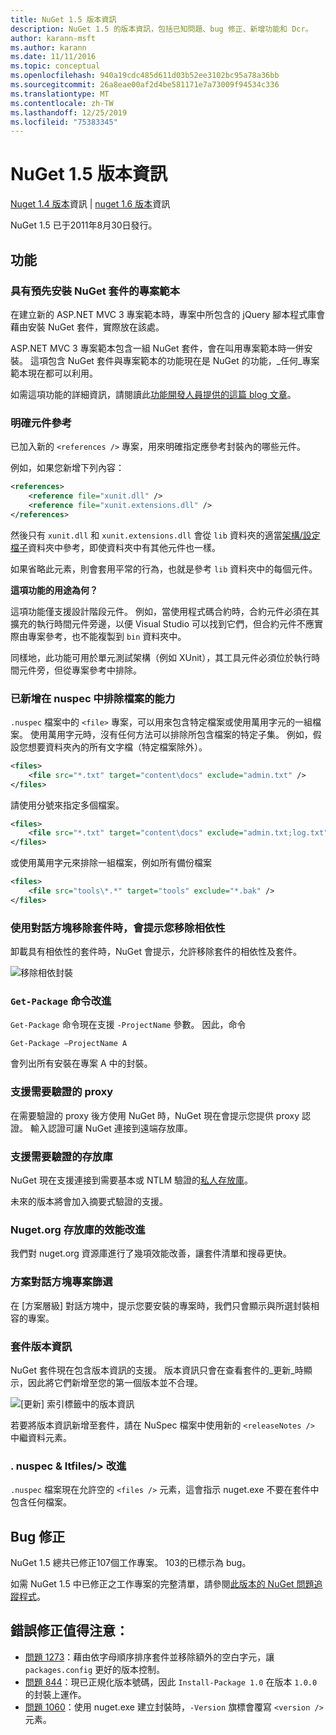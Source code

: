 ```yaml
---
title: NuGet 1.5 版本資訊
description: NuGet 1.5 的版本資訊，包括已知問題、bug 修正、新增功能和 Dcr。
author: karann-msft
ms.author: karann
ms.date: 11/11/2016
ms.topic: conceptual
ms.openlocfilehash: 940a19cdc485d611d03b52ee3102bc95a78a36bb
ms.sourcegitcommit: 26a8eae00af2d4be581171e7a73009f94534c336
ms.translationtype: MT
ms.contentlocale: zh-TW
ms.lasthandoff: 12/25/2019
ms.locfileid: "75383345"
---
```

# <a name="nuget-15-release-notes"></a>NuGet 1.5 版本資訊

[Nuget 1.4 版本](../release-notes/nuget-1.4.md)資訊 | [nuget 1.6 版本](../release-notes/nuget-1.6.md)資訊

NuGet 1.5 已于2011年8月30日發行。

## <a name="features"></a>功能

### <a name="project-templates-with-preinstalled-nuget-packages"></a>具有預先安裝 NuGet 套件的專案範本
在建立新的 ASP.NET MVC 3 專案範本時，專案中所包含的 jQuery 腳本程式庫會藉由安裝 NuGet 套件，實際放在該處。

ASP.NET MVC 3 專案範本包含一組 NuGet 套件，會在叫用專案範本時一併安裝。 這項包含 NuGet 套件與專案範本的功能現在是 NuGet 的功能，_任何_專案範本現在都可以利用。

如需這項功能的詳細資訊，請閱讀此[功能開發人員提供的這篇 blog 文章](https://blogs.msdn.com/b/marcinon/archive/2011/07/08/project-templates-and-preinstalled-nuget-packages.aspx)。

### <a name="explicit-assembly-references"></a>明確元件參考

已加入新的 `<references />` 專案，用來明確指定應參考封裝內的哪些元件。

例如，如果您新增下列內容：

```xml
<references>
    <reference file="xunit.dll" />
    <reference file="xunit.extensions.dll" />
</references>
```

然後只有 `xunit.dll` 和 `xunit.extensions.dll` 會從 `lib` 資料夾的適當[架構/設定檔子](../reference/nuspec.md#explicit-assembly-references)資料夾中參考，即使資料夾中有其他元件也一樣。

如果省略此元素，則會套用平常的行為，也就是參考 `lib` 資料夾中的每個元件。

__這項功能的用途為何？__

這項功能僅支援設計階段元件。 例如，當使用程式碼合約時，合約元件必須在其擴充的執行時間元件旁邊，以便 Visual Studio 可以找到它們，但合約元件不應實際由專案參考，也不能複製到 `bin` 資料夾中。

同樣地，此功能可用於單元測試架構（例如 XUnit），其工具元件必須位於執行時間元件旁，但從專案參考中排除。

### <a name="added-ability-to-exclude-files-in-the-nuspec"></a>已新增在 nuspec 中排除檔案的能力
`.nuspec` 檔案中的 `<file>` 專案，可以用來包含特定檔案或使用萬用字元的一組檔案。 使用萬用字元時，沒有任何方法可以排除所包含檔案的特定子集。 例如，假設您想要資料夾內的所有文字檔（特定檔案除外）。

```xml
<files>
    <file src="*.txt" target="content\docs" exclude="admin.txt" />
</files>
```

請使用分號來指定多個檔案。

```xml
<files>
    <file src="*.txt" target="content\docs" exclude="admin.txt;log.txt" />
</files>
```

或使用萬用字元來排除一組檔案，例如所有備份檔案

```xml
<files>
    <file src="tools\*.*" target="tools" exclude="*.bak" />
</files>
```

### <a name="removing-packages-using-the-dialog-prompts-to-remove-dependencies"></a>使用對話方塊移除套件時，會提示您移除相依性
卸載具有相依性的套件時，NuGet 會提示，允許移除套件的相依性及套件。

![移除相依封裝](./media/remove-dependent-packages.png)


### <a name="get-package-command-improvement"></a>`Get-Package` 命令改進
`Get-Package` 命令現在支援 `-ProjectName` 參數。 因此，命令

    Get-Package –ProjectName A

會列出所有安裝在專案 A 中的封裝。

### <a name="support-for-proxies-that-require-authentication"></a>支援需要驗證的 proxy
在需要驗證的 proxy 後方使用 NuGet 時，NuGet 現在會提示您提供 proxy 認證。 輸入認證可讓 NuGet 連接到遠端存放庫。

### <a name="support-for-repositories-that-require-authentication"></a>支援需要驗證的存放庫
NuGet 現在支援連接到需要基本或 NTLM 驗證的[私人存放庫](../hosting-packages/local-feeds.md)。

未來的版本將會加入摘要式驗證的支援。

### <a name="performance-improvements-to-the-nugetorg-repository"></a>Nuget.org 存放庫的效能改進
我們對 nuget.org 資源庫進行了幾項效能改善，讓套件清單和搜尋更快。

### <a name="solution-dialog-project-filtering"></a>方案對話方塊專案篩選
在 [方案層級] 對話方塊中，提示您要安裝的專案時，我們只會顯示與所選封裝相容的專案。

### <a name="package-release-notes"></a>套件版本資訊
NuGet 套件現在包含版本資訊的支援。 版本資訊只會在查看套件的_更新_時顯示，因此將它們新增至您的第一個版本並不合理。

![[更新] 索引標籤中的版本資訊](./media/manage-nuget-packages-release-notes.png)

若要將版本資訊新增至套件，請在 NuSpec 檔案中使用新的 `<releaseNotes />` 中繼資料元素。

### <a name="nuspec-ltfiles-gt-improvement"></a>. nuspec & ltfiles/&gt; 改進
`.nuspec` 檔案現在允許空的 `<files />` 元素，這會指示 nuget.exe 不要在套件中包含任何檔案。

## <a name="bug-fixes"></a>Bug 修正
NuGet 1.5 總共已修正107個工作專案。 103的已標示為 bug。

如需 NuGet 1.5 中已修正之工作專案的完整清單，請參閱[此版本的 NuGet 問題追蹤程式](http://nuget.codeplex.com/workitem/list/advanced?keyword=&status=All&type=All&priority=All&release=NuGet%201.5&assignedTo=All&component=All&sortField=Summary&sortDirection=Descending&page=0)。

## <a name="bug-fixes-worth-noting"></a>錯誤修正值得注意：

* [問題 1273](http://nuget.codeplex.com/workitem/1273)：藉由依字母順序排序套件並移除額外的空白字元，讓 `packages.config` 更好的版本控制。
* [問題 844](http://nuget.codeplex.com/workitem/844)：現已正規化版本號碼，因此 `Install-Package 1.0` 在版本 `1.0.0`的封裝上運作。
* [問題 1060](http://nuget.codeplex.com/workitem/1060)：使用 nuget.exe 建立封裝時，`-Version` 旗標會覆寫 `<version />` 元素。
